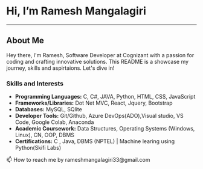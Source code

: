 <h1> Hi, I’m Ramesh Mangalagiri </h1>
<hr>
<h2>About Me</h2>
<p>Hey there, I'm Ramesh, Software Developer at Cognizant with a passion for coding and crafting innovative solutions. This README is a showcase my journey, skills and aspirtaions. Let's dive in! </p>
<h3>Skills and Interests </h3>
<ul>
  <li><b>Programming Languages:</b> C, C#, JAVA, Python, HTML, CSS, JavaScript</li>
  <li><b>Frameworks/Libraries:</b> Dot Net MVC, React, Jquery, Bootstrap</li>
  <li><b>Databases:</b> MySQL, SQlite</li>
  <li><b>Developer Tools:</b> Git/Github, Azure DevOps(ADO),Visual studio, VS Code, Google Colab, Anaconda</li>
  <li><b>Academic Coursework:</b> Data Structures, Operating Systems (Windows, Linux), CN, OOP, DBMS</li>
  <li><b>Certifications:</b> C , Java, DBMS (NPTEL) | Machine learing using Python(Skifi Labs)</li>
</ul>
📫 How to reach me by rameshmangalagiri33@gmail.com

<!---
Ramesh240/Ramesh240 is a ✨ special ✨ repository because its `README.md` (this file) appears on your GitHub profile.
You can click the Preview link to take a look at your changes.
--->
